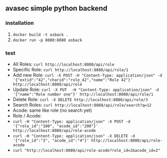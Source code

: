 ## avasec simple python backend

### installation

1. `docker build -t asback .`
2. `docker run -p 8080:8080 asback`

### test

* All Roles: `curl http://localhost:8080/api/role`
* Specific Role: `curl http://localhost:8080/api/role/1`
* Add new Role: `curl -X POST -H "Content-Type: application/json" -d '{"extid":"42","charid":"role_42","name":"Role 42"}' http://localhost:8080/api/role`
* Update Role: `curl -X PUT  -H "Content-Type: application/json" -d '{"name":"Role number one"}' http://localhost:8080/api/role/1`
* Delete Role: `curl -X DELETE http://localhost:8080/api/role/3`
* Search Roles: `curl http://localhost:8080/api/role/search?q=12`
* Acode: same like role (no search yet)
* Role / Acode:
 * `curl -H "Content-Type: application/json" -X POST -d '{"role_id":"100", "acode_id":"200"}' http://localhost:8080/api/role-acode`
 * `curl -H "Content-Type: application/json" -X DELETE -d '{"role_id":"3", "acode_id":"4"}' http://localhost:8080/api/role-acode`
 * `curl "http://localhost:8080/api/role-acode?role_id=2&acode_id=2"`
